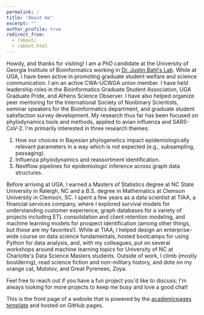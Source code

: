```yaml
---
permalink: /
title: "About me"
excerpt: ""
author_profile: true
redirect_from: 
  - /about/
  - /about.html
---
```


Howdy, and thanks for visiting! I am a PhD candidate at the University of Georgia Institute of Bioinformatics working in [Dr. Justin Bahl's Lab](https://vet.uga.edu/person/justin-bahl/). While at UGA, I have been active in promoting graduate student welfare and science communication. I am an active CWA-UCWGA union member. I have held leadership roles in the Bioinformatics Graduate Student Association, UGA Graduate Pride, and Athens Science Observer. I have also helped organize peer mentoring for the International Society of Nonbinary Scientists, seminar speakers for the Bioinformatics department, and graduate student satisfaction survey development. My research thus far has been focused on phylodynamics tools and methods, applied to avian influenza and SARS-CoV-2. I'm primarily interested in three research themes:

1. How our choices in Bayesian phylogenetics impact epidemiologically relevant parameters in a way which is not expected (e.g., subsampling, passaging).
2. Influenza phylodynamics and reassortment identification.
3. Nextflow pipelines for epidemiologic inference across graph data structures.

Before arriving at UGA, I earned a Masters of Statistics degree at NC State University in Raleigh, NC and a B.S. degree in Mathematics at Clemson University in Clemson, SC. I spent a few years as a data scientist at TIAA, a financial services company, where I explored survival models for understanding customer experience, graph databases for a variety of projects including ETL consolidation and client retention modeling, and machine learning models for prospect identification (among other things, but those are my favorites!). While at TIAA, I helped design an enterprise-wide course on data science fundamentals, hosted bootcamps for using Python for data analysis, and, with my colleagues, put on several workshops around machine learning topics for University of NC at Charlotte's Data Science Masters students. Outside of work, I climb (mostly bouldering), read science fiction and non-military history, and dote on my orange cat, Molotov, and Great Pyrenees, Zoya.

Feel free to reach out if you have a fun project you'd like to discuss; I'm always looking for more projects to keep me busy and love a good chat!

This is the front page of a website that is powered by the [academicpages template](https://github.com/academicpages/academicpages.github.io) and hosted on GitHub pages. 

